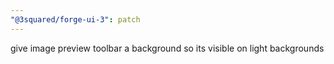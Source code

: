 ```yaml
---
"@3squared/forge-ui-3": patch
---
```


give image preview toolbar a background so its visible on light backgrounds
